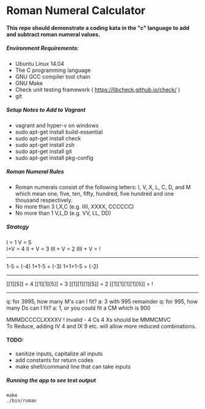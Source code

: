 # Roman Numeral Calculator 

#### This repo should demonstrate a coding kata in the "c" language to add and subtract roman numeral values. 

##### Environment Requirements:
- Ubuntu Linux 14.04
- The C programming language
- GNU GCC compiler tool chain
- GNU Make
- Check unit testing framework ( https://libcheck.github.io/check/ )
- git

##### Setup Notes to Add to Vagrant
- vagrant and hyper-v on windows 
- sudo apt-get install build-essential 
- sudo apt-get install check
- sudo apt-get install zsh
- sudo apt-get install git 
- sudo apt-get install pkg-config 

##### Roman Numeral Rules
- Roman numerals consist of the following letters: I, V, X, L, C, D, and M which mean one, five, ten, fifty, hundred, five hundred and one thousand respectively.
- No more than 3 I,X,C (e.g. IIII, XXXX, CCCCCC)
- No more than 1 V,L,D (e.g. VV, LL, DD)


##### Strategy 
I = 1 
V = 5  
I+V = 4 
II + V = 3 
III + V = 2 
IIII + V = !  

----  
1-5 = (-4) 
1+1-5 = (-3) 
1+1+1-5 = (-2)  

--- 
[[1][5]] = 4 
[[1][1][5]] = 3 
[[1][1][1][5]] = 2 
[[1][1][1][1][5]] = ! 

---
q: for 3995, how many M's can I fit?
a: 3 with 995 remainder
q: for 995, how many Ds can I fit?
a: 1, or you could fit a CM which is 900

MMMDCCCCLXXXXV ! invalid - 4 Cs 4 Xs
should be MMMCMVC  
To Reduce, adding IV 4 and IX 9 etc. will allow more reduced combinations.

#### TODO:
- sanitize inputs, capitalize all inputs
- add constants for return codes 
- make shell/command line that can take inputs

##### Running the app to see test output
```
make
./bin/roman
``` 
